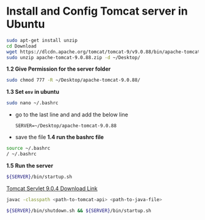 # Install and Config Tomcat server in Ubuntu

```bash
sudo apt-get install unzip
cd Download
wget https://dlcdn.apache.org/tomcat/tomcat-9/v9.0.88/bin/apache-tomcat-9.0.88.zip
sudo unzip apache-tomcat-9.0.88.zip -d ~/Desktop/ 
```
**1.2 Give Permission for the server folder**
```bash
sudo chmod 777 -R ~/Desktop/apache-tomcat-9.0.88/
```
**1.3 Set `env` in ubuntu**
```bash
sudo nano ~/.bashrc
```
- go to the last line and and add the below line
    
    `SERVER=~/Desktop/apache-tomcat-9.0.88`
- save the file
**1.4 run the bashrc file**
```bash
source ~/.bashrc
/ ~/.bashrc
```
**1.5 Run the server**
```bash
${SERVER}/bin/startup.sh
```
[Tomcat Servlet 9.0.4 Download Link](https://jar-download.com/artifacts/org.apache.tomcat/tomcat-servlet-api/9.0.4/source-code)

```bash 
javac -classpath <path-to-tomcat-api> <path-to-java-file>
```

```bash
${SERVER}/bin/shutdown.sh && ${SERVER}/bin/startup.sh
```

